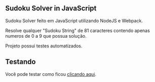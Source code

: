 ## Sudoku Solver in JavaScript

Sudoku Solver feito em JavaScript utilizando NodeJS e Webpack.

Resolve qualquer "Sudoku String" de 81 caracteres contendo apenas numeros de 0 a 9 que possua solução.

Projeto possui testes automatizados.

## Testando

Você pode testar como ficou [clicando aqui](https://jncjcoder.github.io/sudoku-js/index.html).